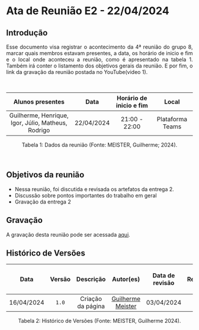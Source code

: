 # Ata de Reunião E2 - 22/04/2024

## Introdução

<p align="justify">
Esse documento visa registrar o acontecimento da  4ª reunião do grupo 8, marcar quais membros estavam presentes, a data, os horário de inicio e fim e o local onde aconteceu a reunião, como é apresentado na tabela 1. Também irá conter o listamento dos objetivos gerais da reunião. E por fim, o link da gravação da reunião postada no YouTube(video 1).
</p>

<br />

|                                      Alunos presentes                                 |    Data    | Horário de inicio e fim |      Local       |
| :-----------------------------------------------------------------------------------: | :--------: | :---------------------: | :--------------: |
| Guilherme, Henrique, Igor, Júlio, Matheus, Rodrigo  | 22/04/2024 |      21:00 - 22:00      | Plataforma Teams |

<div style="text-align: center">
<p> Tabela 1: Dados da reunião (Fonte: MEISTER, Guilherme; 2024). </p>
</div>

<br />

## Objetivos da reunião

- Nessa reunião, foi discutida e revisada os artefatos da entrega 2.
- Discussão sobre pontos importantes do trabalho em geral
- Gravação da entrega 2

## Gravação
A gravação desta reunião pode ser acessada [aqui]().

## Histórico de Versões

| <p align="center">Data</p> | <p align="center">Versão</p> | <p align="center">Descrição</p> | <p align="center">Autor(es)</p> | <p align="center">Data de revisão</p> | <p align="center">Revisor(es)</p> |
| :--:       | :----: | :-------: | :---: | :-------------: | :-----: |
| 16/04/2024 | `1.0`  | Criação da página | [Guilherme Meister](https://github.com/gmeister18) | 03/04/2024 | [Igor](https://github.com/alladin-51)|

<div style="text-align: center">
<p> Tabela 2: Histórico de Versões (Fonte: MEISTER, Guilherme 2024). </p>
</div>
